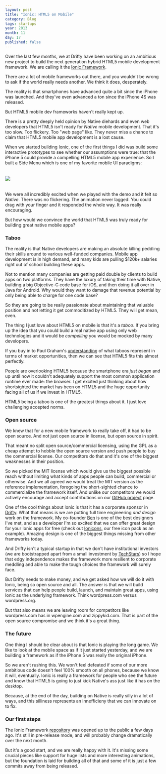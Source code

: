 ```yaml
---
layout: post
title: "Ionic: HTML5 on Mobile"
category: Blog
tags: startups
year: 2013
month: 11
day: 17
published: false
---
```


Over the last few months, we at Drifty have been working on an ambitious new project to build the next generation hybrid HTML5 mobile development framework. We are calling it the [Ionic Framework](http://ionicframework.com/).

There are a lot of mobile frameworks out there, and you wouldn't be wrong to ask if the world really needs another. We think it does, desperately.

The reality is that smartphones have advanced quite a bit since the iPhone was launched. And they've even advanced a ton since the iPhone 4S was released.

But HTML5 mobile dev frameworks haven't really kept up.

There is a pretty deeply held opinion by Native diehards and even web developers that HTML5 isn't ready for *Native* mobile development. That it's too slow. Too flickery. Too "web page" like. They never miss a chance to claim that HTML5 mobile app development is a lost cause.

When we started building Ionic, one of the first things I did was build some interactive prototypes to see whether our assumptions were true: that the iPhone 5 could provide a compelling HTML5 mobile app experience. So I built a Side Menu which is one of my favorite mobile UI paradigms:

<img src="http://ionicframework.com.s3.amazonaws.com/docs/controllers/sidemenu.gif" style="margin: 20px 0px">

We were all incredibly excited when we played with the demo and it felt so *Native*. There was no flickering. The animation never lagged. You could drag with your finger and it responded the whole way. It was really encouraging.

But how would we convince the world that HTML5 was truly ready for building great native mobile apps?

### Taboo

The reality is that Native developers are making an absolute killing peddling their skills around to various well-funded companies. Mobile app development is in high demand, and many kids are pulling $120k+ salaries right out of school building these apps.

Not to mention many companies are getting paid double by clients to build apps on two platforms. They have the luxury of taking their time with Native, building a big Objective-C code base for iOS, and then doing it all over in Java for Android. Why would they want to damage that revenue potential by only being able to charge for one code base?

So they are going to be really passionate about maintaining that valuable position and not letting it get commoditized by HTML5. They will get mean, even.

The thing I just love about HTML5 on mobile is that it's a *taboo*. If you bring up the idea that you could build a real native app using only web technologies and it would be *compelling* you would be mocked by many developers.

If you buy in to Paul Graham's [understanding](http://paulgraham.com/say.html) of what taboos represent in terms of market opportunities, then we can see that HTML5 fits this almost perfectly.

People are overlooking HTML5 because the smartphone era *just began* and up until now it couldn't adequately support the most common application runtime ever made: the browser. I get excited just thinking about how shortsighted the market has been on HTML5 and the huge opportunity facing all of us if we invest in HTML5.

HTML5 being a taboo is one of the greatest things about it. I just love challenging accepted norms.

### Open source 

We knew that for a new mobile framework to really take off, it had to be open source. And not just open source in license, but open source in spirit.

That meant no split open source/commercial licensing, using the GPL as a cheap attempt to hobble the open source version and push people to buy the commercial license. Our competitors do that and it's one of the biggest weaknesses in their position.

So we picked the MIT license which would give us the biggest possible reach without limiting what kinds of apps people can build, commercial or otherwise. And we all agreed we would treat the MIT version as the reference implementation, foregoing the short-sighted chance to commercialize the framework itself.  And unlike our competitors we would actively encourage and accept contributions on our [GitHub project](http://github.com/driftyco/ionic) page.

One of the cool things about Ionic is that it has a corporate sponsor in [Drifty](http://drifty.com/). What that means is we are putting full time engineering *and design* work on the framework. My co-founder [Ben](http://twitter.com/helloimben) is one of the best designers I've met, and as a developer I'm so excited that we can offer great design for your Ionic apps for free (check out [Ionicons](http://ionicons.com/), our free icon pack as an example). Amazing design is one of the biggest things missing from other frameworks today.

And Drifty isn't a typical startup in that we don't have institutional investors (we are bootstrapped apart from a small investment by [TechStars](http://techstars.com/)) so I hope that edgy independence makes the framework more resilient to corporate meddling and able to make the tough choices the framework will surely face.

But Drifty needs to make money, and we get asked how we will do it with Ionic, being so open source and all. The answer is that we will build services that can help people build, launch, and maintain great apps, using Ionic as the underlying framework. Think wordpress.com versus wordpress.org.

But that also means we are leaving room for competitors like wordpress.com has in wpengine.com and zippykid.com. That is part of the open source compromise and we think it's a great thing.

### The future

One thing I should be clear about is that Ionic is playing the long game. We like to look at the mobile space as if it just started yesterday, and we are building a framework as if the iPhone 5 was really the original iPhone.

So we aren't rushing this. We won't feel defeated if some of our more ambitious code doesn't feel 100% smooth on all phones, because we know it will, eventually. Ionic is really a framework for people who see the future and know that HTML5 is going to just kick Native's ass just like it has on the desktop.

Because, at the end of the day, building on Native is really silly in a lot of ways, and this silliness represents an innefficieny that we can innovate on to fix.

### Our first steps

The Ionic Framework [repository](http://github.com/driftyco/ionic) was opened up to the public a few days ago. It's still in pre-release mode, and will probably change dramatically over the next month.

But it's a good start, and we are really happy with it. It's missing some crucial pieces like support for huge lists and more interesting animations, but the foundation is laid for building all of that and some of it is just a few commits away from being released.
